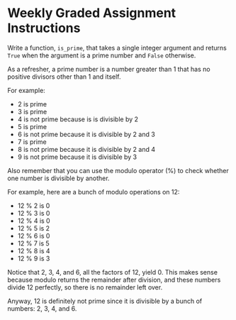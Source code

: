 # Weekly Graded Assignment Instructions

Write a function, ``is_prime``, that takes a single integer argument and returns ``True`` when the argument is a prime number and ``False`` otherwise.

As a refresher, a prime number is a number greater than 1 that has no positive divisors other than 1 and itself.

For example:

* 2 is prime
* 3 is prime
* 4 is not prime because is is divisible by 2
* 5 is prime
* 6 is not prime because it is divisible by 2 and 3
* 7 is prime
* 8 is not prime because it is divisible by 2 and 4
* 9 is not prime because it is divisible by 3

Also remember that you can use the modulo operator (%) to check whether one number is divisible by another.

For example, here are a bunch of modulo operations on 12:

* 12 % 2 is 0
* 12 % 3 is 0
* 12 % 4 is 0
* 12 % 5 is 2
* 12 % 6 is 0
* 12 % 7 is 5
* 12 % 8 is 4
* 12 % 9 is 3

Notice that 2, 3, 4, and 6, all the factors of 12, yield 0. This makes sense because modulo returns the remainder after division, and these numbers divide 12 perfectly, so there is no remainder left over.

Anyway, 12 is definitely not prime since it is divisible by a bunch of numbers: 2, 3, 4, and 6.